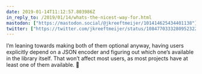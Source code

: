 ```yaml
---
date: 2019-01-14T11:12:57.803986Z
in_reply_to: /2019/01/14/whats-the-nicest-way-for.html
mastodon: ["https://mastodon.social/@jkreeftmeijer/101414625434401138"]
twitter: ["https://twitter.com/jkreeftmeijer/status/1084770333280952322"]
---
```

I’m leaning towards making both of them optional anyway, having users explicitly depend on a JSON encoder and figuring out which one’s available in the library itself. That won’t affect most users, as most projects have at least one of them available. 🤔
